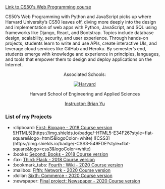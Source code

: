 <a href="https://cs50.harvard.edu/web/2020/">
  Link to CS50's Web Programming course 
</a>

CS50’s Web Programming with Python and JavaScript picks up where Harvard University’s CS50 leaves off, diving more deeply into the design and implementation of web apps with Python, JavaScript, and SQL using frameworks like Django, React, and Bootstrap. Topics include database design, scalability, security, and user experience. Through hands-on projects, students learn to write and use APIs, create interactive UIs, and leverage cloud services like GitHub and Heroku. By semester’s end, students emerge with knowledge and experience in principles, languages, and tools that empower them to design and deploy applications on the Internet.


<div align="center">
  <p>Associated Schools:</p>
  <a href="#">
    <img alt="Harvard" src="https://online-learning.harvard.edu/sites/default/files/shields/harvard-engineering.png" />
  </a>
  <p>Harvard School of Engineering and Applied Sciences</p>
  <a href="https://brianyu.me/">Instructor: Brian Yu </a>
</div>

### List of my Projects
<ul>
  <li>
    :clipboard: 
    <a href="https://github.com/LeoZorzoli/Biopage">First: Biopage - 2018 Course version</a>   
  </li>
   ![HTML5](https://img.shields.io/badge/-HTML5-E34F26?style=flat-square&logo=html5&logoColor=white)
   ![CSS3](https://img.shields.io/badge/-CSS3-549FDE?style=flat-square&logo=css3&logoColor=white)
  <li>:books: <a href="https://github.com/LeoZorzoli/Books">Second: Books - 2018 Course version</a></li>
  <li>:fax: <a href="https://github.com/LeoZorzoli/Flack">Third: Flack - 2018 Course version</a></li>
  <li>:bookmark_tabs: <a href="https://github.com/LeoZorzoli/Wiki">Fourth : Wiki - 2020 Course version</a></li>
  <li>:mailbox: <a href="https://github.com/LeoZorzoli/Network">Fifth: Network - 2020 Course version</a></li>
  <li>:dollar: <a href="https://github.com/LeoZorzoli/Commerce">Sixth: Commerce - 2020 Course version</a></li>
  <li>:newspaper: <a href="https://github.com/LeoZorzoli/Newspaper">Final project: Newspaper - 2020 Course version</a></li>
</ul>


